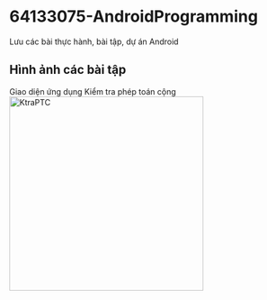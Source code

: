 # 64133075-AndroidProgramming
Lưu các bài thực hành, bài tập, dự án Android

## Hình ảnh các bài tập
Giao diện ứng dụng Kiểm tra phép toán cộng
<img width="345" alt="KtraPTC" src="https://github.com/user-attachments/assets/983ca53e-2f9d-47fd-b3ef-0e8c19a84395" />
